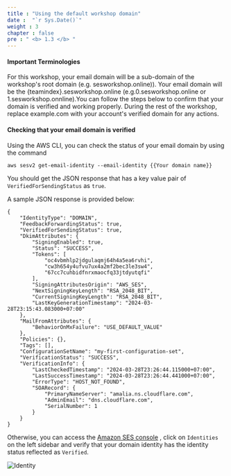 ```yaml
---
title : "Using the default workshop domain"
date :  "`r Sys.Date()`" 
weight : 3 
chapter : false
pre : " <b> 1.3 </b> "
---
```


#### Important Terminologies

For this workshop, your email domain will be a sub-domain of the workshop's root domain (e.g. sesworkshop.online)). Your email domain will be the {teamindex}.sesworkshop.online (e.g.0.sesworkshop.online or 1.sesworkshop.onnline).You can follow the steps below to confirm that your domain is verified and working properly. During the rest of the workshop, replace example.com with your account's verified domain for any actions.

#### Checking that your email domain is verified

Using the AWS CLI, you can check the status of your email domain by using the command

```
aws sesv2 get-email-identity --email-identity {{Your domain name}}
```

You should get the JSON response that has a key value pair of ` VerifiedForSendingStatus ` as ` true `.

A sample JSON response is provided below:

```
{
    "IdentityType": "DOMAIN",
    "FeedbackForwardingStatus": true,
    "VerifiedForSendingStatus": true,
    "DkimAttributes": {
        "SigningEnabled": true,
        "Status": "SUCCESS",
        "Tokens": [
            "oc4vbmhlp2jdgulaqmj64h4a5ea6rvhi",
            "cw3h654y4ufvu7ux4a2mf2bec3le3sw4",
            "67cc7cuhbidfnrxmaocfq33jtdyutqfi"
        ],
        "SigningAttributesOrigin": "AWS_SES",
        "NextSigningKeyLength": "RSA_2048_BIT",
        "CurrentSigningKeyLength": "RSA_2048_BIT",
        "LastKeyGenerationTimestamp": "2024-03-28T23:15:43.083000+07:00"
    },
    "MailFromAttributes": {
        "BehaviorOnMxFailure": "USE_DEFAULT_VALUE"
    },
    "Policies": {},
    "Tags": [],
    "ConfigurationSetName": "my-first-configuration-set",
    "VerificationStatus": "SUCCESS",
    "VerificationInfo": {
        "LastCheckedTimestamp": "2024-03-28T23:26:44.115000+07:00",
        "LastSuccessTimestamp": "2024-03-28T23:26:44.441000+07:00",
        "ErrorType": "HOST_NOT_FOUND",
        "SOARecord": {
            "PrimaryNameServer": "amalia.ns.cloudflare.com",
            "AdminEmail": "dns.cloudflare.com",
            "SerialNumber": 1
        }
    }
}
```

Otherwise, you can access the [Amazon SES console](https://us-east-1.console.aws.amazon.com/ses/) , click on ` Identities ` on the left sidebar and verify that your domain identity has the identity status reflected as ` Verified `.

![Identity](/images/1-WorkshopDomain/identity.png?featherlight=false&width=70pc)